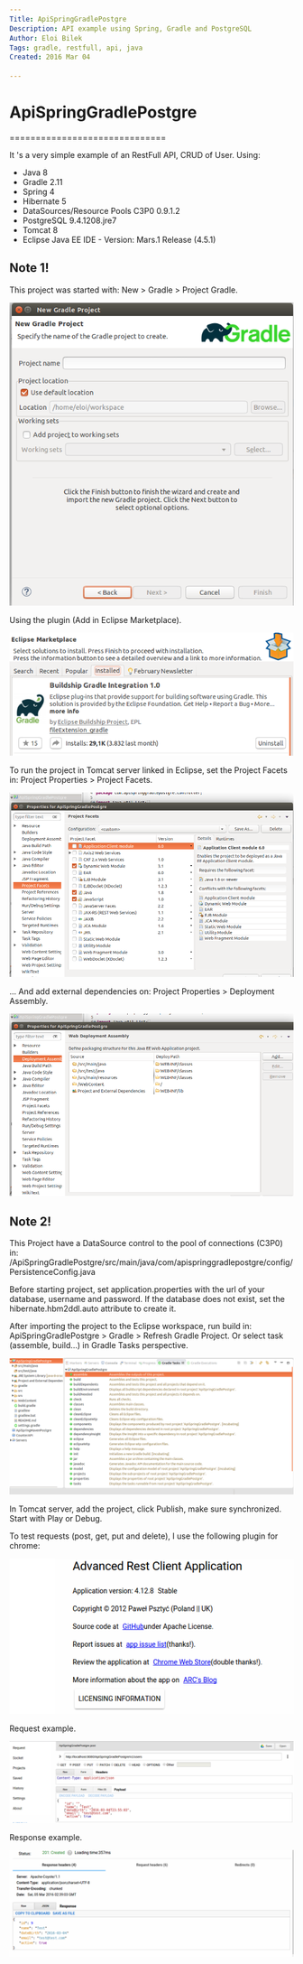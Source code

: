 ```yaml
---
Title: ApiSpringGradlePostgre
Description: API example using Spring, Gradle and PostgreSQL
Author: Eloi Bilek
Tags: gradle, restfull, api, java
Created: 2016 Mar 04

---
```


# ApiSpringGradlePostgre
==============================

It 's a very simple example of an RestFull API, CRUD of User.
Using:
* Java 8
* Gradle 2.11
* Spring 4
* Hibernate 5
* DataSources/Resource Pools C3P0 0.9.1.2
* PostgreSQL 9.4.1208.jre7
* Tomcat 8
* Eclipse Java EE IDE - Version: Mars.1 Release (4.5.1)

## Note 1!
This project was started with: New > Gradle > Project Gradle.

![init project](https://github.com/EloiBilek/eloibilek.github.io/raw/master/SGP/init_project.png)

Using the plugin (Add in Eclipse Marketplace). 

![gradle plugin](https://github.com/EloiBilek/eloibilek.github.io/raw/master/SGP/gradle_plugin.png)

To run the project in Tomcat server linked in Eclipse, set the Project Facets in: Project Properties > Project Facets.

![facets](https://github.com/EloiBilek/eloibilek.github.io/raw/master/SGP/facets.png)

... And add external dependencies on: Project Properties > Deployment Assembly.

![facets](https://github.com/EloiBilek/eloibilek.github.io/raw/master/SGP/properties_deployment.png)

## Note 2!
This Project have a DataSource control to the pool of connections (C3P0) in:
/ApiSpringGradlePostgre/src/main/java/com/apispringgradlepostgre/config/PersistenceConfig.java

Before starting project, set application.properties with the url of your database, username and password. If the database does not exist, set the hibernate.hbm2ddl.auto attribute to create it.

After importing the project to the Eclipse workspace, run build in: ApiSpringGradlePostgre > Gradle > Refresh Gradle Project.
Or select task (assemble, build...) in Gradle Tasks perspective.

![gradle tasks](https://github.com/EloiBilek/eloibilek.github.io/raw/master/SGP/gradle_tasks.png)

In Tomcat server, add the project, click Publish, make sure synchronized.
Start with Play or Debug.

To test requests (post, get, put and delete), I use the following plugin for chrome:

![rest plugin](https://github.com/EloiBilek/eloibilek.github.io/raw/master/SGP/chrome_rest_plugin.png)

Request example.

![request test](https://github.com/EloiBilek/eloibilek.github.io/raw/master/SGP/resquest_test.png)

Response example.

![response test](https://github.com/EloiBilek/eloibilek.github.io/raw/master/SGP/response_test.png)








